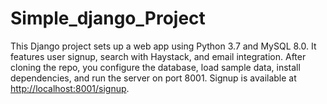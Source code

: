 # Simple_django_Project
This Django project sets up a web app using Python 3.7 and MySQL 8.0. It features user signup, search with Haystack, and email integration. After cloning the repo, you configure the database, load sample data, install dependencies, and run the server on port 8001. Signup is available at [http://localhost:8001/signup](http://localhost:8001/signup).
